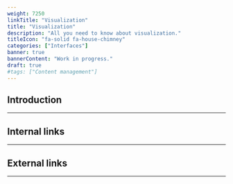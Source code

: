 ```yaml
---
weight: 7250
linkTitle: "Visualization"
title: "Visualization"
description: "All you need to know about visualization."
titleIcon: "fa-solid fa-house-chimney"
categories: ["Interfaces"]
banner: true
bannerContent: "Work in progress."
draft: true
#tags: ["Content management"]
---
```


## Introduction
---

## Internal links
---

## External links
---

<!-- {{< treeview display="tree" />}} -->

<!-- Changes and update:
* 
*
*
-->

